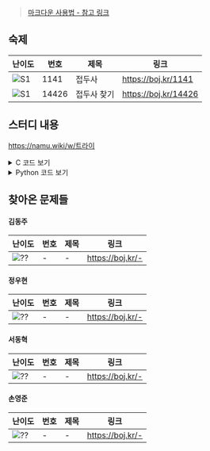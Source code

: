 > [마크다운 사용법 - 참고 링크](https://gist.github.com/ihoneymon/652be052a0727ad59601)

## 숙제

| 난이도 | 번호  | 제목        | 링크                 |
| ------ | ----- | ----------- | -------------------- |
| ![S1]  | 1141  | 접두사      | https://boj.kr/1141  |
| ![S1]  | 14426 | 접두사 찾기 | https://boj.kr/14426 |

## 스터디 내용

<https://namu.wiki/w/트라이>

<details><summary>C 코드 보기</summary>

```c
#include <stdbool.h>
#include <stdlib.h>


typedef struct node {
    bool is_end;
    struct node* child[26];
} node;


void make_trie(node* node, char* str) {
    char c = str[0];
    int index = c - 'a';

    if (c == '\0') {
        node->is_end = true;
        return;
    }

    struct node *child = node->child[index];

    if (child == NULL) {
        child = (struct node*) malloc(sizeof(struct node));
        child->is_end = false;
        node->child[index] = child;
    }

    make_trie(child, str + 1);
}

int count(node* node) {
    int cnt = 0;
    for (int i = 0; i < 26; i++) {
        if (node->child[i] != NULL) {
            cnt += count(node->child[i]);
        }
    }
    if (cnt == 0) {
        cnt++; // leaf node
    }
    return cnt;
}

int main() {
    node* root = (node*) malloc(sizeof(node));
    root->is_end = false;

    int N;
    char word[51];
    scanf("%d", &N);
    for (int i = 0; i < N; i++) {
        scanf("%s", word);
        make_trie(root, word);
    }
    count(root);

    return 0;
}
```

</details>

<details><summary>Python 코드 보기</summary>

```python
import sys
# from collections import defaultdict


class Trie:
    def __init__(self) -> None:
        # self.children = defaultdict(Trie)
        self.children = {}
        self.is_end = False

    def make(self, word: str):
        if len(word) == 0:
            self.is_end = True
            return
        if word[0] not in self.children:
            self.children[word[0]] = Trie()
        self.children[word[0]].make(word[1:])

    def count(self):
        if self.is_leaf():
            return 1
        return sum([child.count() for child in self.children.values()])

    def is_leaf(self) -> bool:
        return len(self.children) == 0


if __name__ == '__main__':
    N = int(sys.stdin.readline())
    root = Trie()
    for i in range(N):
        word = sys.stdin.readline().strip()
        root.make(word)
    print(root.count())
```

</details>

## 찾아온 문제들

#### 김동주

| 난이도 | 번호 | 제목 | 링크             |
| ------ | ---- | ---- | ---------------- |
| ![??]  | -    | -    | https://boj.kr/- |

#### 정우현

| 난이도 | 번호 | 제목 | 링크             |
| ------ | ---- | ---- | ---------------- |
| ![??]  | -    | -    | https://boj.kr/- |

#### 서동혁

| 난이도 | 번호 | 제목 | 링크             |
| ------ | ---- | ---- | ---------------- |
| ![??]  | -    | -    | https://boj.kr/- |

#### 손영준

| 난이도 | 번호 | 제목 | 링크             |
| ------ | ---- | ---- | ---------------- |
| ![??]  | -    | -    | https://boj.kr/- |

<!-- 문제 템플릿

| 난이도 | 번호 | 제목 | 링크             |
| ------ | ---- | ---- | ---------------- |
| ![??]  | -    | -    | https://boj.kr/- |

-->

<!-- solved.ac 문제 난이도 별 태그 이미지 -->

[P1]: https://d2gd6pc034wcta.cloudfront.net/tier/20.svg
[P2]: https://d2gd6pc034wcta.cloudfront.net/tier/19.svg
[P3]: https://d2gd6pc034wcta.cloudfront.net/tier/18.svg
[P4]: https://d2gd6pc034wcta.cloudfront.net/tier/17.svg
[P5]: https://d2gd6pc034wcta.cloudfront.net/tier/16.svg
[G1]: https://d2gd6pc034wcta.cloudfront.net/tier/15.svg
[G2]: https://d2gd6pc034wcta.cloudfront.net/tier/14.svg
[G3]: https://d2gd6pc034wcta.cloudfront.net/tier/13.svg
[G4]: https://d2gd6pc034wcta.cloudfront.net/tier/12.svg
[G5]: https://d2gd6pc034wcta.cloudfront.net/tier/11.svg
[S1]: https://d2gd6pc034wcta.cloudfront.net/tier/10.svg
[S2]: https://d2gd6pc034wcta.cloudfront.net/tier/9.svg
[S3]: https://d2gd6pc034wcta.cloudfront.net/tier/8.svg
[S4]: https://d2gd6pc034wcta.cloudfront.net/tier/7.svg
[S5]: https://d2gd6pc034wcta.cloudfront.net/tier/6.svg
[??]: https://d2gd6pc034wcta.cloudfront.net/tier/0.svg
